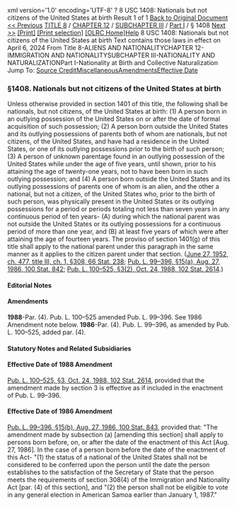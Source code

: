 xml version='1.0' encoding='UTF-8' ?
8 USC 1408: Nationals but not citizens of the United States at birth
 Result 1 of 1
[Back to Original Document](/view.xhtml;jsessionid=E284E224280C43E863EECB15AC91A145)
[<< Previous](#)
 [TITLE 8](/view.xhtml;jsessionid=E284E224280C43E863EECB15AC91A145?req=granuleid%3AUSC-prelim-title8&saved=%7CZ3JhbnVsZWlkOlVTQy1wcmVsaW0tdGl0bGU4LXNlY3Rpb24xNDA4%7C%7C%7C0%7Cfalse%7Cprelim&edition=prelim) / [CHAPTER 12](/view.xhtml;jsessionid=E284E224280C43E863EECB15AC91A145?req=granuleid%3AUSC-prelim-title8-chapter12&saved=%7CZ3JhbnVsZWlkOlVTQy1wcmVsaW0tdGl0bGU4LXNlY3Rpb24xNDA4%7C%7C%7C0%7Cfalse%7Cprelim&edition=prelim) / [SUBCHAPTER III](/view.xhtml;jsessionid=E284E224280C43E863EECB15AC91A145?req=granuleid%3AUSC-prelim-title8-chapter12-subchapter3&saved=%7CZ3JhbnVsZWlkOlVTQy1wcmVsaW0tdGl0bGU4LXNlY3Rpb24xNDA4%7C%7C%7C0%7Cfalse%7Cprelim&edition=prelim) / [Part I](/view.xhtml;jsessionid=E284E224280C43E863EECB15AC91A145?req=granuleid%3AUSC-prelim-title8-chapter12-subchapter3-part1&saved=%7CZ3JhbnVsZWlkOlVTQy1wcmVsaW0tdGl0bGU4LXNlY3Rpb24xNDA4%7C%7C%7C0%7Cfalse%7Cprelim&edition=prelim) / § 1408
 [Next >>](#)
[[Print]](#)
 [[Print selection]](#)
[[OLRC Home]](/browse.xhtml;jsessionid=E284E224280C43E863EECB15AC91A145)[Help](/navHelp.xhtml;jsessionid=E284E224280C43E863EECB15AC91A145)
8 USC 1408: Nationals but not citizens of the United States at birth
Text contains those laws in effect on April 6, 2024
From Title 8-ALIENS AND NATIONALITYCHAPTER 12-IMMIGRATION AND NATIONALITYSUBCHAPTER III-NATIONALITY AND NATURALIZATIONPart I-Nationality at Birth and Collective Naturalization
Jump To: [Source Credit](#sourcecredit)[Miscellaneous](#miscellaneous-note)[Amendments](#amendment-note)[Effective Date](#effectivedate-amendment-note)
### §1408. Nationals but not citizens of the United States at birth
Unless otherwise provided in section 1401 of this title, the following shall be nationals, but not citizens, of the United States at birth:
(1) A person born in an outlying possession of the United States on or after the date of formal acquisition of such possession;
(2) A person born outside the United States and its outlying possessions of parents both of whom are nationals, but not citizens, of the United States, and have had a residence in the United States, or one of its outlying possessions prior to the birth of such person;
(3) A person of unknown parentage found in an outlying possession of the United States while under the age of five years, until shown, prior to his attaining the age of twenty-one years, not to have been born in such outlying possession; and
(4) A person born outside the United States and its outlying possessions of parents one of whom is an alien, and the other a national, but not a citizen, of the United States who, prior to the birth of such person, was physically present in the United States or its outlying possessions for a period or periods totaling not less than seven years in any continuous period of ten years-
(A) during which the national parent was not outside the United States or its outlying possessions for a continuous period of more than one year, and
(B) at least five years of which were after attaining the age of fourteen years.
The proviso of section 1401(g) of this title shall apply to the national parent under this paragraph in the same manner as it applies to the citizen parent under that section.
([June 27, 1952, ch. 477, title III, ch. 1, §308, 66 Stat. 238](/statviewer.htm?volume=66&page=238); [Pub. L. 99–396, §15(a), Aug. 27, 1986, 100 Stat. 842](/statviewer.htm?volume=100&page=842); [Pub. L. 100–525, §3(2), Oct. 24, 1988, 102 Stat. 2614](/statviewer.htm?volume=102&page=2614).)
#### **Editorial Notes**
#### Amendments
**1988**-Par. (4). Pub. L. 100–525 amended Pub. L. 99–396. See 1986 Amendment note below.
**1986**-Par. (4). Pub. L. 99–396, as amended by Pub. L. 100–525, added par. (4).
#### **Statutory Notes and Related Subsidiaries**
#### Effective Date of 1988 Amendment
[Pub. L. 100–525, §3, Oct. 24, 1988, 102 Stat. 2614](/statviewer.htm?volume=102&page=2614), provided that the amendment made by section 3 is effective as if included in the enactment of Pub. L. 99–396.
#### Effective Date of 1986 Amendment
[Pub. L. 99–396, §15(b), Aug. 27, 1986, 100 Stat. 843](/statviewer.htm?volume=100&page=843), provided that: "The amendment made by subsection (a) [amending this section] shall apply to persons born before, on, or after the date of the enactment of this Act [Aug. 27, 1986]. In the case of a person born before the date of the enactment of this Act-
"(1) the status of a national of the United States shall not be considered to be conferred upon the person until the date the person establishes to the satisfaction of the Secretary of State that the person meets the requirements of section 308(4) of the Immigration and Nationality Act [par. (4) of this section], and
"(2) the person shall not be eligible to vote in any general election in American Samoa earlier than January 1, 1987."
